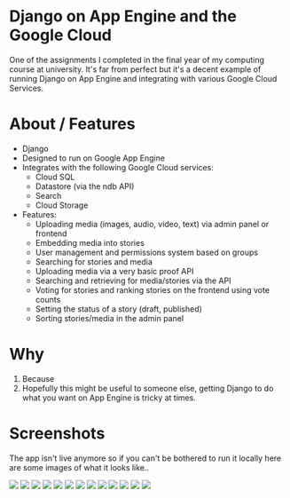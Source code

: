 Django on App Engine and the Google Cloud
==========================================

One of the assignments I completed in the final year of my computing course at university. It's far from perfect but it's a decent example of running Django on App Engine and integrating with various Google Cloud Services.

About / Features
========

- Django
- Designed to run on Google App Engine
- Integrates with the following Google Cloud services:
  - Cloud SQL
  - Datastore (via the ndb API)
  - Search
  - Cloud Storage
- Features:
  - Uploading media (images, audio, video, text) via admin panel or frontend
  - Embedding media into stories
  - User management and permissions system based on groups
  - Searching for stories and media
  - Uploading media via a very basic proof API
  - Searching and retrieving for media/stories via the API
  - Voting for stories and ranking stories on the frontend using vote counts
  - Setting the status of a story (draft, published)
  - Sorting stories/media in the admin panel

Why
===

1. Because
2. Hopefully this might be useful to someone else, getting Django to do what you want on App Engine is tricky at times.

Screenshots
===========

The app isn't live anymore so if you can't be bothered to run it locally here are some images of what it looks like..

![](https://github.com/jamesrwhite/wina-assignment/blob/master/screenshots/home_page.png?raw=true)
![](https://github.com/jamesrwhite/wina-assignment/blob/master/screenshots/frontend_story.png?raw=true)
![](https://github.com/jamesrwhite/wina-assignment/blob/master/screenshots/frontend_search.png?raw=true)
![](https://github.com/jamesrwhite/wina-assignment/blob/master/screenshots/frontend_media_submission.png?raw=true)
![](https://github.com/jamesrwhite/wina-assignment/blob/master/screenshots/frontend_media_submission_2.png?raw=true)
![](https://github.com/jamesrwhite/wina-assignment/blob/master/screenshots/frontend_story_with_video.png?raw=true)
![](https://github.com/jamesrwhite/wina-assignment/blob/master/screenshots/cms_media.png?raw=true)
![](https://github.com/jamesrwhite/wina-assignment/blob/master/screenshots/cms_story.png?raw=true)
![](https://github.com/jamesrwhite/wina-assignment/blob/master/screenshots/cms_story_add.png?raw=true)
![](https://github.com/jamesrwhite/wina-assignment/blob/master/screenshots/cms_story_add_media.png?raw=true)
![](https://github.com/jamesrwhite/wina-assignment/blob/master/screenshots/cms_story_editor_with_image.png?raw=true)
![](https://github.com/jamesrwhite/wina-assignment/blob/master/screenshots/cms_users.png?raw=true)
![](https://github.com/jamesrwhite/wina-assignment/blob/master/screenshots/cms_user_edit.png?raw=true)
